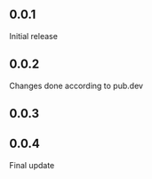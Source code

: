 ## 0.0.1

Initial release

## 0.0.2

Changes done according to pub.dev

## 0.0.3

## 0.0.4

Final update